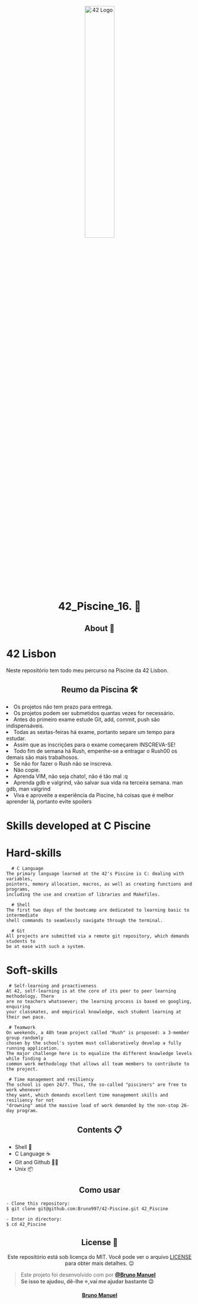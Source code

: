 <p align="center">
      <img src="https://www.42lisboa.com/wp-content/themes/42lisboa/images/logo_footer_en.svg" width="40%" alt="42 Logo"/>
</p>

<h1 align="center"> 42_Piscine_16. 🥳</h1>

<h2 align="center">About 📖</h2>

# 42 Lisbon
Neste repositório tem todo meu percurso na Piscine da 42 Lisbon.


<h2 align="center">Reumo da Piscina 🛠️</h2>

 <li>Os projetos não tem prazo para entrega. </li>
 <li>Os projetos podem ser submetidos quantas vezes for necessário. </li>
 <li>Antes do primeiro exame estude  Git, add, commit, push são indispensáveis. </li>
 <li>Todas as sextas-feiras há exame, portanto separe um tempo para estudar. </li>
 <li>Assim que as inscrições para o exame começarem INSCREVA-SE! </li>
 <li>Todo fim de semana há Rush, empenhe-se a entragar o Rush00 os demais são mais trabalhosos. </li>
 <li>Se não for fazer o Rush não se inscreva. </li>
 <li>Não copie. </li>
 <li>Aprenda VIM, não seja chato!, não é tão mal :q </li>
 <li>Aprenda gdb e valgrind, vão salvar sua vida na terceira semana. man gdb, man valgrind </li>
 <li>Viva e aproveite a experiência da Piscine, há coisas que é melhor aprender lá, portanto evite spoilers</li>

# Skills developed at C Piscine
 # Hard-skills

      # C Language
	The primary language learned at the 42's Piscine is C: dealing with variables,
	pointers, memory allocation, macros, as well as creating functions and programs,
	including the use and creation of libraries and Makefiles.

      # Shell
	The first two days of the bootcamp are dedicated to learning basic to intermediate
	shell commands to seamlessly navigate through the terminal.

      # Git
	All projects are submitted via a remote git repository, which demands students to
	be at ease with such a system.

# Soft-skills

	 # Self-learning and proactiveness
	At 42, self-learning is at the core of its peer to peer learning methodology. There
	are no teachers whatsoever; the learning process is based on googling, enquiring
	your classmates, and empirical knowledge, each student learning at their own pace.

	 # Teamwork
	On weekends, a 48h team project called "Rush" is proposed: a 3-member group randomly
	chosen by the school's system must collaboratively develop a fully running application.
	The major challenge here is to equalize the different knowledge levels while finding a
	common work methodology that allows all team members to contribute to the project.

	 # Time management and resiliency
	The school is open 24/7. Thus, the so-called "pisciners" are free to work whenever
	they want, which demands excellent time management skills and resiliency for not
	"drowning" amid the massive load of work demanded by the non-stop 26-day program.

<h2 align="center"> Contents 📋</h2>

- Shell 🚀
- C Language ☕
- Git and Github 👨‍🍳
- Unix 📦



<h2 align="center">Como usar </h2>

   ```
   - Clone this repository:
   $ git clone git@github.com:Bruno997/42-Piscine.git 42_Piscine

   - Enter in directory:
   $ cd 42_Piscine
   ```

<h2 align="center">License 📝</h2>

<p align="center">
  Este repositório está sob licença do MIT. Você pode ver o arquivo <a href="https://github.com/Bruno997/Happy">LICENSE</a> para obter mais detalhes. 😉
</p>

>Este projeto foi desenvolvido com por **[@Bruno Manuel](https://www.linkedin.com/in/bruno-manuel-315743193/)** <br> 
   <strong>Se isso te ajudou, dê-lhe ⭐,vai me ajudar bastante<strong> 😉
  
   <div align="center">
<a href="https://www.linkedin.com/in/bruno-manuel-315743193/">Bruno Manuel</a>

   </div>
